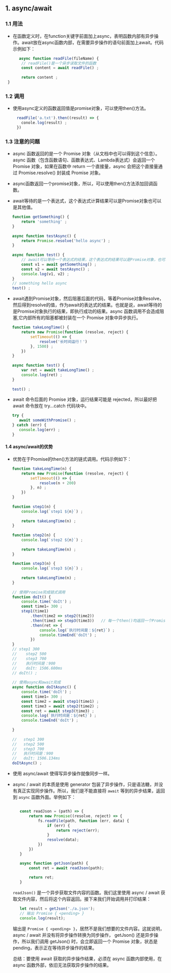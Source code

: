 ## 1. async/await

### 1.1 用法

- 在函数定义时，在function关键字前面加上async，表明函数内部有异步操作。await放在async函数内部，在需要异步操作的语句前面加上await。代码示例如下：
 ```javascript
       async function readFile(fileName) {
        // readFile()是一个异步读取文件的函数
        const content = await readFile() ;
      
        return content ;
  }
 ```
  
### 1.2 调用

- 使用async定义的函数返回值是promise对象，可以使用then()方法。 
 ```javascript
      readFile('a.txt').then((result) => {
        conole.log(result) ;
      })
 ```
### 1.3 注意的问题

- async 函数返回的是一个 Promise 对象（从文档中也可以得到这个信息）。async 函数（包含函数语句、函数表达式、Lambda表达式）会返回一个 Promise 对象，如果在函数中 return 一个直接量，async 会把这个直接量通过 Promise.resolve() 封装成 Promise 对象。

- async函数返回一个promise对象，所以，可以使用then()方法添加回调函数。

- await等待的是一个表达式，这个表达式计算结果可以是Promise对象也可以是其他值。
 ```javascript
    function getSomething() {
        return 'something' ;
    }
    
    async function testAsync() {
        return Promise.resolve('hello async') ;
    }
    
    async function test() {
        // await可以等待一个表达式的结果，这个表达式的结果可以是Promise对象，也可以是其他结果
        const v1 = await getSomething() ;
        const v2 = await testAsync() ;
        console.log(v1, v2) ;
    }
    // something hello async
    test() ;
 ```
- await遇到Promise对象，然后阻塞后面的代码，等着Promise对象Resolve，然后得到resolve的值，作为await的表达式的结果。也就是说，await等待的是Promise对象执行的结果，即执行成功的结果。async 函数调用不会造成阻塞,它内部所有的阻塞都被封装在一个 Promise 对象中异步执行。
 ```javascript
    function takeLongTime() {
        return new Promise(function (resolve, reject) {
            setTimeout(() => {
                resolve('长时间运行！')
            }, 1500) ;
        })
    }
    
    async function test() {
        var ret = await takeLongTime() ;
        console.log(ret) ;
    }
    
    test() ;
 ```
- await 命令后面的 Promise 对象，运行结果可能是 rejected，所以最好把 await 命令放在 try...catch 代码块中。
 ```javascript
    try {
       await someWithPromise() ;
    } catch (err) {
       console.log(err) ;
    }
 ```
#### 1.4 async/await的优势

- 优势在于Promise的then()方法的链式调用。代码示例如下：
 ```javascript
    function takeLongTime(n) {
        return new Promise(function (resolve, reject) {
            setTimeout(() => {
                resolve(n + 200)
            }, n) ;
        })
    }
    
    function step1(n) {
        console.log(`step1 ${n}`) ;
    
        return takeLongTime(n) ;
    }
    
    function step2(n) {
        console.log(`step2 ${n}`) ;
    
        return takeLongTime(n) ;
    }
    
    function step3(n) {
        console.log(`step3 ${n}`) ;
    
        return takeLongTime(n) ;
    }
    
    // 使用Promise完成链式调用
    function doIt() {
        console.time('doIt') ;
        const time1= 300 ;
        step1(time1)
            .then(time2 => step2(time2))
            .then(time3 => step3(time3))   // 每一个then()均返回一个Promise对象
            .then(ret => {
                console.log(`执行时间是：${ret}`) ;
                console.timeEnd('doIt') ;
            })
    }
    // step1 300
    //    step2 500
    //    step3 700
    //    执行时间是：900
    //    doIt: 1506.600ms
    // doIt() ;
    
    // 使用async和await完成
    async function doItAsync() {
        console.time('doIt') ;
        const time1= 300 ;
        const time2 = await step1(time1) ;
        const time3 = await step2(time2) ;
        const ret = await step3(time3) ;
        console.log(`执行时间是：${ret}`) ;
        console.timeEnd('doIt') ;
    
    }
    
    //   step1 300
    //   step2 500
    //   step3 700
    //   执行时间是：900
    //   doIt: 1506.134ms 
    doItAsync() ;
 ```

- 使用 async/await 使得写异步操作就像同步一样。

- async / await 的本质是使用 generator 包装了异步操作，只是语法糖，并没有真正实现同步操作。所以，我们是不能直接将 `await` 等到的异步结果，返回到 `async` 函数外面。举例如下：
  ```javascript

     const readJson = (path) => {
         return new Promise((resolve, reject) => {
             fs.readFile(path, function (err, data) {
                 if (err) {
                     return reject(err);
                 }
                 resolve(data);
             })
         })
     }
  
     async function getJson(path) {
         const ret = await readJson(path);
     
         return ret;
     }
  ```
  `readJson()` 是一个异步获取文件内容的函数。我们这里使用 async / await 获取文件内容，然后将这个内容返回。接下来我们开始调用并打印结果：
   ```javascript
      let result = getJson('./a.json');
      // 输出 Promise { <pending> }
      console.log(result);
   ```  
  输出是 `Promise { <pending> }`，居然不是我们想要的文件内容。这就说明，async / await 并没有将异步操作转换为同步操作， getJson() 还是异步操作，所以我们调用 getJson() 时，会立即返回一个 Promise 对象，状态是 pending，表示正在等待异步操作的结果。  
  
  总结：要使用 await 获取的异步操作结果，必须在 async 函数内部使用，在 async 函数外部，依旧无法获取异步操作的结果。

